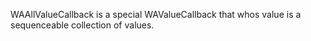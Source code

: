 WAAllValueCallback is a special WAValueCallback that whos value is a sequenceable collection of values.